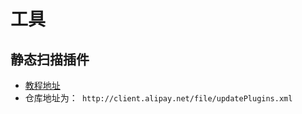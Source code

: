 # 工具


## 静态扫描插件
- [教程地址](http://img.daily.taobaocdn.net/tfscom/LB1CW6VXXXXXXaVXXXXXXXXXXXX.mov)
- 仓库地址为：` http://client.alipay.net/file/updatePlugins.xml`
